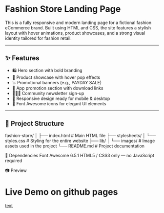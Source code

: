# Fashion Store Landing Page

This is a fully responsive and modern landing page for a fictional fashion eCommerce brand. Built using HTML and CSS, the site features a stylish layout with hover animations, product showcases, and a strong visual identity tailored for fashion retail.

---

## ✨ Features

- 🛍️ Hero section with bold branding
- 👕 Product showcase with hover pop effects
- 💥 Promotional banners (e.g., PAYDAY SALE)
- 📲 App promotion section with download links
- 🧑‍🤝‍🧑 Community newsletter sign-up
- 📱 Responsive design ready for mobile & desktop
- 🎨 Font Awesome icons for elegant UI elements

---

## 📁 Project Structure

fashion-store/
│
├── index.html # Main HTML file
├── stylesheets/
│ └── styles.css # Styling for the entire website
├── lib/
│ └── images/ # Image assets used in the project
└── README.md # Project documentation

🔗 Dependencies
Font Awesome 6.5.1
HTML5 / CSS3 only — no JavaScript required

📷 Preview
# Live Demo on github pages
[text](https://azu001-cyber.github.io/Fashion-Store/)
